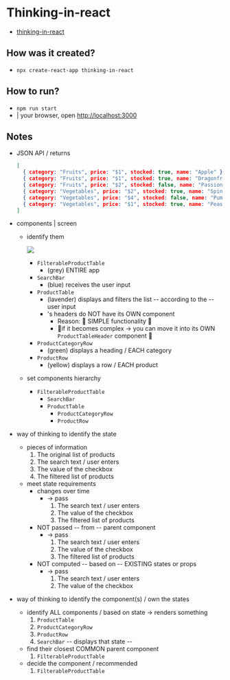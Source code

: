 # Thinking-in-react

* [thinking-in-react](/src/content/learn/thinking-in-react.md)

## How was it created?

* `npx create-react-app thinking-in-react`

## How to run?

* `npm run start`
* | your browser, open [http://localhost:3000](http://localhost:3000)

## Notes
* JSON API / returns

    ```json
    [
      { category: "Fruits", price: "$1", stocked: true, name: "Apple" },
      { category: "Fruits", price: "$1", stocked: true, name: "Dragonfruit" },
      { category: "Fruits", price: "$2", stocked: false, name: "Passionfruit" },
      { category: "Vegetables", price: "$2", stocked: true, name: "Spinach" },
      { category: "Vegetables", price: "$4", stocked: false, name: "Pumpkin" },
      { category: "Vegetables", price: "$1", stocked: true, name: "Peas" }
    ]
    ```

* components | screen
  * identify them

    ![](/public/images/docs/s_thinking-in-react_ui_outline.png)
    * `FilterableProductTable`
      * (grey) ENTIRE app
    * `SearchBar`
      * (blue) receives the user input
    * `ProductTable`
      * (lavender) displays and filters the list -- according to the -- user input
      * 's headers do NOT have its OWN component
        * Reason: 🧠 SIMPLE functionality 🧠
        * 👀if it becomes complex -> you can move it into its OWN `ProductTableHeader` component 👀
    * `ProductCategoryRow`
      * (green) displays a heading / EACH category
    * `ProductRow`
      * (yellow) displays a row / EACH product
  * set components hierarchy
    * `FilterableProductTable`
      * `SearchBar`
      * `ProductTable`
          * `ProductCategoryRow`
          * `ProductRow`

* way of thinking to identify the state
  * pieces of information
    1. The original list of products
    2. The search text / user enters
    3. The value of the checkbox
    4. The filtered list of products
  * meet state requirements
    * changes over time
      * -> pass
        1. The search text / user enters
        2. The value of the checkbox
        3. The filtered list of products
    * NOT passed -- from -- parent component
      * -> pass
        1. The search text / user enters
        2. The value of the checkbox
        3. The filtered list of products
    * NOT computed -- based on -- EXISTING states or props
      * -> pass
        1. The search text / user enters
        2. The value of the checkbox

* way of thinking to identify the component(s) / own the states
  * identify ALL components / based on state -> renders something
    1. `ProductTable`
    2. `ProductCategoryRow`
    3. `ProductRow`
    4. `SearchBar` -- displays that state -- 
  * find their closest COMMON parent component
    1. `FilterableProductTable`
  * decide the component / recommended
    1. `FilterableProductTable`